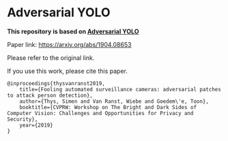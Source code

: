 # Adversarial YOLO

**This repository is based on [Adversarial YOLO](https://gitlab.com/EAVISE/adversarial-yolo)** 

Paper link: https://arxiv.org/abs/1904.08653

Please refer to the original link.

If you use this work, please cite this paper.

```
@inproceedings{thysvanranst2019,
    title={Fooling automated surveillance cameras: adversarial patches to attack person detection},
    author={Thys, Simen and Van Ranst, Wiebe and Goedem\'e, Toon},
    booktitle={CVPRW: Workshop on The Bright and Dark Sides of Computer Vision: Challenges and Opportunities for Privacy and Security},
    year={2019}
}

```